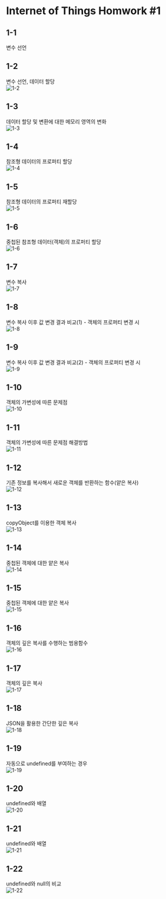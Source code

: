 # Internet of Things Homwork #1

## 1-1
변수 선언

## 1-2
변수 선언, 데이터 할당<br/>
![1-2](./log-image/1-2.PNG)

## 1-3
데이터 할당 및 변환에 대한 메모리 영역의 변화<br/>
![1-3](./log-image/1-3.PNG)

## 1-4
참조형 데이터의 프로퍼티 할당<br/>
![1-4](./log-image/1-4.PNG)

## 1-5
참조형 데이터의 프로퍼티 재할당<br/>
![1-5](./log-image/1-5.PNG)

## 1-6
중첩된 참조형 데이터(객체)의 프로퍼티 할당<br/>
![1-6](./log-image/1-6.PNG)

## 1-7
변수 복사<br/>
![1-7](./log-image/1-7.PNG)

## 1-8
변수 복사 이후 값 변경 결과 비교(1) - 객체의 프로퍼티 변경 시<br/>
![1-8](./log-image/1-8.PNG)

## 1-9
변수 복사 이후 값 변경 결과 비교(2) - 객체의 프로퍼티 변경 시<br/>
![1-9](./log-image/1-9.PNG)

## 1-10
객체의 가변성에 따른 문제점<br/>
![1-10](./log-image/1-10.PNG)

## 1-11
객체의 가변성에 따른 문제점 해결방법<br/>
![1-11](./log-image/1-11.PNG)

## 1-12
기존 정보를 복사해서 새로운 객체를 반환하는 함수(얕은 복사)<br/>
![1-12](./log-image/1-12.PNG)

## 1-13
copyObject를 이용한 객체 복사<br/>
![1-13](./log-image/1-13.PNG)

## 1-14
중첩된 객체에 대한 얕은 복사<br/>
![1-14](./log-image/1-14.PNG)

## 1-15
중첩된 객체에 대한 얕은 복사<br/>
![1-15](./log-image/1-15.PNG)

## 1-16
객체의 깊은 복사를 수행하는 범용함수<br/>
![1-16](./log-image/1-16.PNG)

## 1-17
객체의 깊은 복사<br/>
![1-17](./log-image/1-17.PNG)

## 1-18
JSON을 활용한 간단한 깊은 복사<br/>
![1-18](./log-image/1-18.PNG)

## 1-19
자동으로 undefined를 부여하는 경우<br/>
![1-19](./log-image/1-19.PNG)

## 1-20
undefined와 배열<br/>
![1-20](./log-image/1-20.PNG)

## 1-21
undefined와 배열<br/>
![1-21](./log-image/1-21.PNG)

## 1-22
undefined와 null의 비교<br/>
![1-22](./log-image/1-22.PNG)